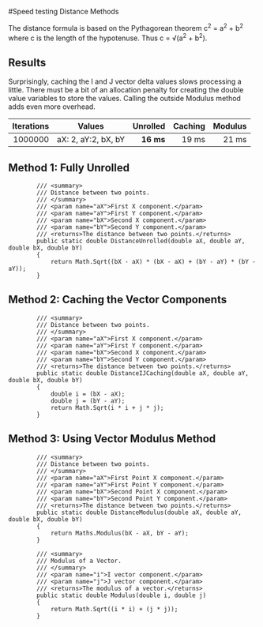 ﻿#Speed testing Distance Methods

The distance formula is based on the Pythagorean theorem c<sup>2</sup> = a<sup>2</sup> + b<sup>2</sup> where c is the length of the hypotenuse. 
Thus c = √(a<sup>2</sup> + b<sup>2</sup>).

## Results

Surprisingly, caching the I and J vector delta values slows processing a little. There must be a bit of an allocation penalty for creating the double value variables to store the values. 
Calling the outside Modulus method adds even more overhead.

| Iterations | Values | Unrolled | Caching | Modulus |
|---:|:---:|---:|---:|---:|
| 1000000 | aX: 2, aY:2, bX, bY | **16 ms** | 19 ms | 21 ms |

## Method 1: Fully Unrolled

```
        /// <summary>
        /// Distance between two points.
        /// </summary>
        /// <param name="aX">First X component.</param>
        /// <param name="aY">First Y component.</param>
        /// <param name="bX">Second X component.</param>
        /// <param name="bY">Second Y component.</param>
        /// <returns>The distance between two points.</returns>
        public static double DistanceUnrolled(double aX, double aY, double bX, double bY)
        {
            return Math.Sqrt((bX - aX) * (bX - aX) + (bY - aY) * (bY - aY));
        }
```

## Method 2: Caching the Vector Components

```
        /// <summary>
        /// Distance between two points.
        /// </summary>
        /// <param name="aX">First X component.</param>
        /// <param name="aY">First Y component.</param>
        /// <param name="bX">Second X component.</param>
        /// <param name="bY">Second Y component.</param>
        /// <returns>The distance between two points.</returns>
        public static double DistanceIJCaching(double aX, double aY, double bX, double bY)
        {
            double i = (bX - aX);
            double j = (bY - aY);
            return Math.Sqrt(i * i + j * j);
        }
```

## Method 3: Using Vector Modulus Method

```
        /// <summary>
        /// Distance between two points.
        /// </summary>
        /// <param name="aX">First Point X component.</param>
        /// <param name="aY">First Point Y component.</param>
        /// <param name="bX">Second Point X component.</param>
        /// <param name="bY">Second Point Y component.</param>
        /// <returns>The distance between two points.</returns>
        public static double DistanceModulus(double aX, double aY, double bX, double bY)
        {
            return Maths.Modulus(bX - aX, bY - aY);
        }

        /// <summary>
        /// Modulus of a Vector.
        /// </summary>
        /// <param name="i">I vector component.</param>
        /// <param name="j">J vector component.</param>
        /// <returns>The modulus of a vector.</returns>
        public static double Modulus(double i, double j)
        {
            return Math.Sqrt((i * i) + (j * j));
        }
```